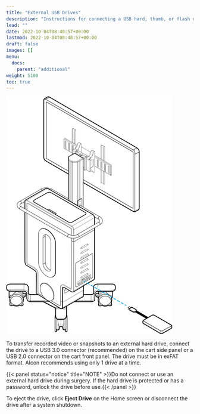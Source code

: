 ```yaml
---
title: "External USB Drives"
description: "Instructions for connecting a USB hard, thumb, or flash drive to the NGENUITY console to backup and restore profile data."
lead: ""
date: 2022-10-04T08:48:57+00:00
lastmod: 2022-10-04T08:48:57+00:00
draft: false
images: []
menu:
  docs:
    parent: "additional"
weight: 5100
toc: true
---
```


![External Hard Drive Connection](usb_drive.svg)

To transfer recorded video or snapshots to an external hard drive, connect the drive to a USB 3.0 connector (recommended) on the cart side panel or a USB 2.0 connector on the cart front panel. The drive must be in exFAT format. Alcon recommends using only 1 drive at a time.

{{< panel status="notice" title="NOTE" >}}Do not connect or use an external hard drive during surgery. If the hard drive is protected or has a password, unlock the drive before use.{{< /panel >}}

To eject the drive, click **Eject Drive** on the Home screen or disconnect the drive after a system shutdown.
